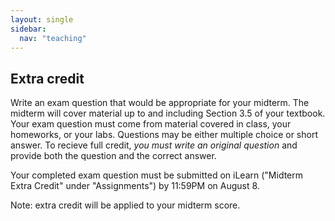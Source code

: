 ```yaml
---
layout: single
sidebar:
  nav: "teaching"
---
```


## Extra credit

Write an exam question that would be appropriate for your midterm. The midterm will cover material up to and including Section 3.5 of your textbook. Your exam question must come from material covered in class, your homeworks, or your labs. Questions may be either multiple choice or short answer. To recieve full credit, *you must write an original question* and provide both the question and the correct answer.

Your completed exam question must be submitted on iLearn ("Midterm Extra Credit" under "Assignments") by 11:59PM on August 8. 

Note: extra credit will be applied to your midterm score. 
